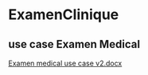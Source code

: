 # ExamenClinique

## use case Examen Medical
[Examen medical use case v2.docx](https://github.com/toufik7/Diabeto/files/6822266/Examen.medical.use.case.v2.docx)
